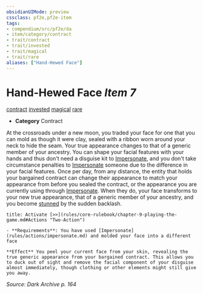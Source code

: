 ```yaml
---
obsidianUIMode: preview
cssclass: pf2e,pf2e-item
tags:
- compendium/src/pf2e/da
- item/category/contract
- trait/contract
- trait/invested
- trait/magical
- trait/rare
aliases: ["Hand-Hewed Face"]
---
```

# Hand-Hewed Face *Item 7*  
[contract](rules/traits/contract-lol.md)  [invested](rules/traits/invested.md)  [magical](rules/traits/magical.md)  [rare](rules/traits/rare.md)  

- **Category** Contract

At the crossroads under a new moon, you traded your face for one that you can mold as though it were clay, sealed with a ribbon worn around your neck to hide the seam. Your true appearance changes to that of a generic member of your ancestry. You can shape your facial features with your hands and thus don't need a disguise kit to [Impersonate](rules/actions/impersonate.md), and you don't take circumstance penalties to [Impersonate](rules/actions/impersonate.md) someone due to the difference in your facial features. Once per day, from any distance, the entity that holds your bargained contract can change their appearance to match your appearance from before you sealed the contract, or the appearance you are currently using through [Impersonate](rules/actions/impersonate.md). When they do, your face transforms to your new true appearance, that of a generic member of your ancestry, and you become [stunned](rules/conditions.md#Stunned) by the sudden backlash.

```ad-embed-ability
title: Activate [>>](rules/core-rulebook/chapter-9-playing-the-game.md#Actions "Two-Action")

- **Requirements**: You have used [Impersonate](rules/actions/impersonate.md) and molded your face into a different face

**Effect** You peel your current face from your skin, revealing the true generic appearance from your bargained contract. This allows you to duck out of sight and remove the facial component of your disguise almost immediately, though clothing or other elements might still give you away.
```

*Source: Dark Archive p. 164*